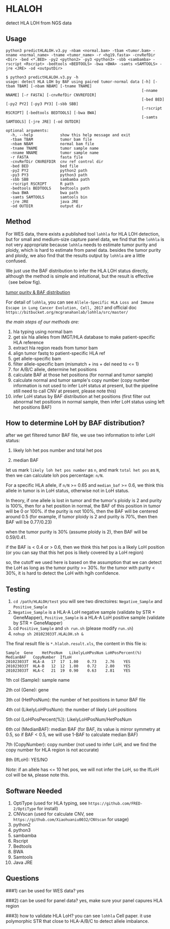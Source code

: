 # HLALOH
detect HLA LOH from NGS data

## Usage
`python3 predictHLALOH.v3.py -nbam <normal.bam> -tbam <tumor.bam> -nname <normal_name> -tname <tumor_name> -r <hg19.fasta> -cnvRefDir <Dir> -bed <*.BED> -py2 <python2> -py3 <python3> -sbb <sambamba> -rscript <Rscript> -bedtools <BEDTOOLS> -bwa <BWA> -samts <SAMTOOLS> -jre <JRE> -od <outputDir>`

```
$ python3 predictHLALOH.v3.py -h
usage: detect HLA LOH by BAF using paired tumor-normal data [-h] [-tbam TBAM] [-nbam NBAM] [-tname TNAME]
                                                            [-nname NNAME] [-r FASTA] [-cnvRefDir CNVREFDIR]
                                                            [-bed BED] [-py2 PY2] [-py3 PY3] [-sbb SBB]
                                                            [-rscript RSCRIPT] [-bedtools BEDTOOLS] [-bwa BWA]
                                                            [-samts SAMTOOLS] [-jre JRE] [-od OUTDIR]

optional arguments:
  -h, --help            show this help message and exit
  -tbam TBAM            tumor bam file
  -nbam NBAM            normal bam file
  -tname TNAME          tumor sample name
  -nname NNAME          tumor sample name
  -r FASTA              fasta file
  -cnvRefDir CNVREFDIR  cnv ref control dir
  -bed BED              bed file
  -py2 PY2              python2 path
  -py3 PY3              python3 path
  -sbb SBB              sambamba path
  -rscript RSCRIPT      R path
  -bedtools BEDTOOLS    bedtools path
  -bwa BWA              bwa path
  -samts SAMTOOLS       samtools bin
  -jre JRE              java JRE
  -od OUTDIR            output dir

```
## Method
For WES data, there exists a published tool `lohhla` for HLA LOH detection, but for small and medium-size capture panel data, we find that the `lohhla` is not very appropriate because `lohhla` needs to estimate tumor purity and ploidy, which is hard to estimate from panel data. besides the tumor purity and ploidy, we also find that the results output by `lohhla` are a little confused.

We just use the BAF distribution to infer the HLA LOH status directly, although the method is simple and intuitional, but the result is effective （see below fig).

[tumor purity & BAF distribution](https://github.com/Xiaohuaniu0032/HLALOH/blob/master/qpure.plos.one.png)

For detail of `lohhla`, you can see `Allele-Specific HLA Loss and Immune Escape in Lung Cancer Evolution, Cell, 2017` and official doc `https://bitbucket.org/mcgranahanlab/lohhla/src/master/`

*the main steps of our methods are:*

1. hla typing using normal bam
2. get six hla alleles from IMGT/HLA database to make patient-specific HLA reference
3. extract hla region reads from tumor bam
4. align tumor fastq to patient-specific HLA ref
5. get allele-specific bam
6. filter allele-specific bam (mismatch + ins + del need to <= 1)
7. for A/B/C allele, determine het positions
8. calculate BAF at those het positions (for normal and tumor sample)
9. calculate normal and tumor sample's copy number (copy number information is not used to infer LoH status at present, but the pipeline still need to call CNV at present, please note this)
10. infer LoH status by BAF distribution at het positions (first filter out abnormal het positions in normal sample, then infer LoH status using left het positions BAF)

## How to determine LoH by BAF distribution?
after we get filtered tumor BAF file, we use two information to infer LoH status:

1. likely loh het pos number and total het pos

2. median BAF

let us mark `likely loh het pos number` as `n`, and mark `total het pos` as `N`, then we can calculate loh pos percentage: `n/N`.

For a specific HLA allele, if `n/N` >= 0.65 and `median_baf` >= 0.6, we think this allele in tumor is in LoH status, otherwise not in LoH status.


In theory, if one allele is lost in tumor and the tumor's ploidy is 2 and purity is 100%, then for a het position in normal, the BAF of this position in tumor will be 0 or 100%. if the purity is not 100%, then the BAF will be centered around 0.5 (for example, if tumor ploidy is 2 and purity is 70%, then then BAF will be 0.77/0.23)

when the tumor purity is 30% (assume ploidy is 2), then BAF will be 0.59/0.41.

if the BAF is < 0.4 or > 0.6, then we think this het pos is a likely LoH position (or you can say that this het pos is likely covered by a LoH region)

so, the cutoff we used here is based on the assumption that we can detect the LoH as long as the tumor purity >= 30%. for the tumor with purity < 30%, it is hard to detect the LoH with hgih confidence.



## Testing
1. `cd /path/HLALOH/test` you will see two directoires: `Negative_Sample` and `Positive_Sample`
2. `Negative_Sample` is a HLA-A LoH negative sample (validate by STR + GeneMapper), `Positive_Sample` is a HLA-A LoH positive sample (validate by STR + GeneMapper)
3. cd `Positive_Sample` and `sh run.sh` (please modify `run.sh`)
4. `nohup sh 201023033T.HLALOH.sh &`

The final result file is `*.hlaloh.result.xls`, the content in this file is:

```
Sample	Gene	HetPosNum	LikelyLoHPosNum	LoHPosPercent(%)	MedianBAF	CopyNumber	IfLoH
201023033T	HLA-A	17	17	1.00	0.73	2.76	YES
201023033T	HLA-B	12	12	1.00	0.72	2.80	YES
201023033T	HLA-C	21	19	0.90	0.63	2.81	YES
```

1th col (Sample): sample name

2th col (Gene): gene

3th col (HetPosNum): the number of het positions in tumor BAF file

4th col (LikelyLoHPosNum): the number of likely LoH positions

5th col (LoHPosPercent(%)): LikelyLoHPosNum/HetPosNum

6th col (MedianBAF): median BAF (for BAF, its value is mirror symmetry at 0.5, so if BAF < 0.5, we will use 1-BAF to calculate median BAF)

7th (CopyNumber): copy number (not used to infer LoH, and we find the copy number for HLA region is not accurate)

8th (IfLoH): YES/NO

*Note:* if an allele has <= 10 het pos, we will not infer the LoH, so the IfLoH col will be `NA`, please note this.



## Software Needed
1. OptiType (used for HLA typing, see `https://github.com/FRED-2/OptiType` for install)
2. CNVscan (used for calculate CNV, see `https://github.com/Xiaohuaniu0032/CNVscan` for usage)
3. python2
4. python3
5. sambamba
6. Rscript
7. Bedtools
8. BWA
9. Samtools
10. Java JRE


## Questions
###1) can be used for WES data?
yes

###2) can be used for panel data?
yes, make sure your panel capures HLA region

###3) how to validate HLA LoH?
you can see `lohhla` Cell paper. it use polymorphic STR that close to HLA-A/B/C to detect allele imbalance.